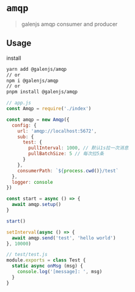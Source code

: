 # `amqp`

> galenjs amqp consumer and producer

## Usage

install

```bash
yarn add @galenjs/amqp
// or
npm i @galenjs/amqp
// or
pnpm install @galenjs/amqp
```

```javascript
// app.js
const Amqp = require('./index')

const amqp = new Amqp({
  config: {
    url: 'amqp://localhost:5672',
    sub: {
      test: {
        pullInterval: 1000, // 默认1s拉一次消息
        pullBatchSize: 5 // 每次拉5条
      }
    },
    consumerPath: `${process.cwd()}/test`
  },
  logger: console
})

const start = async () => {
  await amqp.setup()
}

start()

setInterval(async () => {
  await amqp.send('test', 'hello world')
}, 10000)
```

```javascript
// test/test.js
module.exports = class Test {
  static async onMsg (msg) {
    console.log('[message]: ', msg)
  }
}
```
